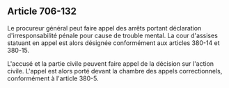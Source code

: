 Article 706-132
----
Le procureur général peut faire appel des arrêts portant déclaration
d'irresponsabilité pénale pour cause de trouble mental. La cour d'assises
statuant en appel est alors désignée conformément aux articles 380-14 et 380-15.

L'accusé et la partie civile peuvent faire appel de la décision sur l'action
civile. L'appel est alors porté devant la chambre des appels correctionnels,
conformément à l'article 380-5.
